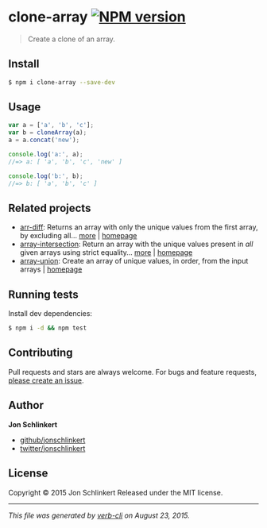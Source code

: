 # clone-array [![NPM version](https://badge.fury.io/js/clone-array.svg)](http://badge.fury.io/js/clone-array)

> Create a clone of an array.

## Install

```sh
$ npm i clone-array --save-dev
```

## Usage

```js
var a = ['a', 'b', 'c'];
var b = cloneArray(a);
a = a.concat('new');

console.log('a:', a);
//=> a: [ 'a', 'b', 'c', 'new' ]

console.log('b:', b);
//=> b: [ 'a', 'b', 'c' ]
```

## Related projects

* [arr-diff](https://www.npmjs.com/package/arr-diff): Returns an array with only the unique values from the first array, by excluding all… [more](https://www.npmjs.com/package/arr-diff) | [homepage](https://github.com/jonschlinkert/arr-diff)
* [array-intersection](https://www.npmjs.com/package/array-intersection): Return an array with the unique values present in _all_ given arrays using strict equality… [more](https://www.npmjs.com/package/array-intersection) | [homepage](https://github.com/jonschlinkert/array-intersection)
* [array-union](https://www.npmjs.com/package/array-union): Create an array of unique values, in order, from the input arrays | [homepage](https://github.com/sindresorhus/array-union)

## Running tests

Install dev dependencies:

```sh
$ npm i -d && npm test
```

## Contributing

Pull requests and stars are always welcome. For bugs and feature requests, [please create an issue](https://github.com/jonschlinkert/clone-array/issues/new).

## Author

**Jon Schlinkert**

+ [github/jonschlinkert](https://github.com/jonschlinkert)
+ [twitter/jonschlinkert](http://twitter.com/jonschlinkert)

## License

Copyright © 2015 Jon Schlinkert
Released under the MIT license.

***

_This file was generated by [verb-cli](https://github.com/assemble/verb-cli) on August 23, 2015._
